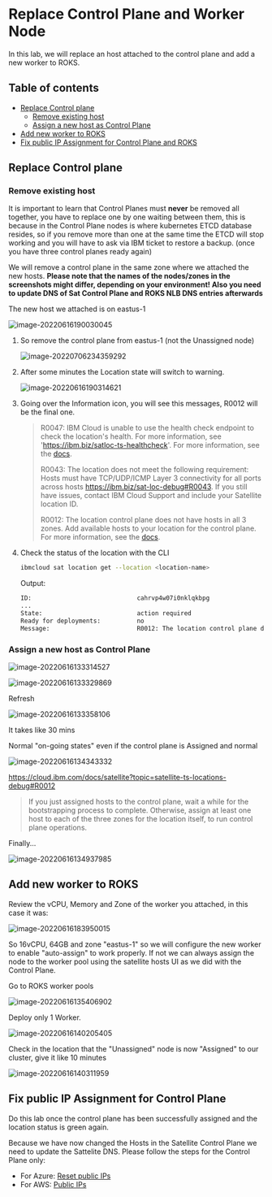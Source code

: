 # Replace Control Plane and Worker Node

In this lab, we will replace an host attached to the control plane and add a new worker to ROKS.

## Table of contents

- [Replace Control plane](#replace-control-plane)
  - [Remove existing host](#remove-existing-host)
  - [Assign a new host as Control Plane](#assign-a-new-host-as-control-plane)
- [Add new worker to ROKS](#add-new-worker-to-roks)
- [Fix public IP Assignment for Control Plane and ROKS](#Fix-public-IP-Assignment-for-Control-Plane-and-ROKS)

## Replace Control plane

### Remove existing host

It is important to learn that Control Planes must **never** be removed all together, you have to replace one by one waiting between them, this is because in the Control Plane nodes is where kubernetes ETCD database resides, so if you remove more than one at the same time the ETCD will stop working and you will have to ask via IBM ticket to restore a backup. (once you have three control planes ready again)

We will remove a control plane in the same zone where we attached the new hosts. **Please note that the names of the nodes/zones in the screenshots might differ, depending on your environment! Also you need to update DNS of Sat Control Plane and ROKS NLB DNS entries afterwards**  

The new host we attached is on eastus-1

![image-20220616190030045](images/image-20220616190030045.png)

1. So remove the control plane from eastus-1 (not the Unassigned node)

    ![image-20220706234359292](.pastes/image-20220706234359292.png)

1. After some minutes the Location state will switch to warning.

    ![image-20220616190314621](images/image-20220616190314621.png)

1. Going over the Information icon, you will see this messages, R0012 will be the final one.

    > R0047: IBM Cloud is unable to use the health check endpoint to check the location's health. For more information, see 'https://ibm.biz/satloc-ts-healthcheck'. For more information, see the [docs](https://cloud.ibm.com/docs/satellite?topic=satellite-ts-locations-debug).
    >
    > R0043: The location does not meet the following requirement: Hosts must have TCP/UDP/ICMP Layer 3 connectivity for all ports across hosts https://ibm.biz/sat-loc-debug#R0043. If you still have issues, contact IBM Cloud Support and include your Satellite location ID.
    >
    > R0012: The location control plane does not have hosts in all 3 zones.  Add available hosts to your location for the control plane. For more information, see the [docs](https://cloud.ibm.com/docs/satellite?topic=satellite-ts-locations-debug).

1. Check the status of the location with the CLI

    ```sh
    ibmcloud sat location get --location <location-name>
    ```

    Output:

    ```sh
    ID:                             cahrvp4w07i0nklqkbpg
    ...
    State:                          action required
    Ready for deployments:          no
    Message:                        R0012: The location control plane does not have hosts in all 3 zones. Add available hosts to your location for the control plane.
    ```

### Assign a new host as Control Plane

![image-20220616133314527](images/image-20220616133314527.png)

![image-20220616133329869](images/image-20220616133329869.png)

Refresh

![image-20220616133358106](images/image-20220616133358106.png)

It takes like 30 mins

Normal "on-going states" even if the control plane is Assigned and normal

![image-20220616134343332](images/image-20220616134343332.png)

https://cloud.ibm.com/docs/satellite?topic=satellite-ts-locations-debug#R0012

> If you just assigned hosts to the control plane, wait a while for the bootstrapping process to complete. Otherwise, assign at least one host to each of the three zones for the location itself, to run control plane operations.

Finally...

![image-20220616134937985](images/image-20220616134937985.png)

## Add new worker to ROKS

Review the vCPU, Memory and Zone of the worker you attached, in this case it was:

![image-20220616183950015](images/image-20220616183950015.png)

So 16vCPU, 64GB and zone "eastus-1" so we will configure the new worker to enable "auto-assign" to work properly. If not we can always assign the node to the worker pool using the satellite hosts UI as we did with the Control Plane.

Go to ROKS worker pools

![image-20220616135406902](images/image-20220616135406902.png)

Deploy only 1 Worker.

![image-20220616140205405](images/image-20220616140205405.png)

Check in the location that the "Unassigned" node is now "Assigned" to our cluster, give it like 10 minutes

![image-20220616140311959](images/image-20220616140311959.png)

## Fix public IP Assignment for Control Plane

Do this lab once the control plane has been successfully assigned and the location status is green again.

Because we have now changed the Hosts in the Satellite Control Plane we need to update the Sattelite DNS. Please follow the steps for the Control Plane only:

- For Azure: [Reset public IPs](azure/AcademyLabs.md#lab-4---remove-and-replace-an-existinghost---control-plane)
- For AWS: [Public IPs](aws/aws-access-roks-inet.md)
